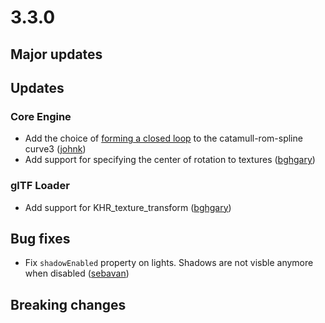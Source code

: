 # 3.3.0

## Major updates

## Updates

### Core Engine
- Add the choice of [forming a closed loop](http://doc.babylonjs.com/how_to/how_to_use_curve3#catmull-rom-spline) to the catamull-rom-spline curve3 ([johnk](https://github.com/babylonjsguide))
- Add support for specifying the center of rotation to textures ([bghgary](http://www.github.com/bghgary))

### glTF Loader
  - Add support for KHR_texture_transform ([bghgary](http://www.github.com/bghgary))

## Bug fixes
  - Fix ```shadowEnabled``` property on lights. Shadows are not visble anymore when disabled ([sebavan](http://www.github.com/sebavan))

## Breaking changes
